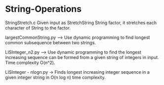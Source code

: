 # String-Operations

StringStretch.c Given input as StretchString String factor, it stretches each character of String to the factor. 

largestCommonString.py --> Use dynamic programming to find longest common subsequence between two strings.

LISInteger_n2.py --> Use dynamic programming to find the longest increasing sequence can be formed from a given string of integers in input. Time complexity O(n^2).

LISInteger - nlogn.py -> Finds longest increasing integer sequence in a given integer string in O(n log n) time complexity.
